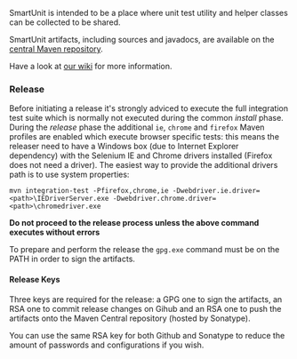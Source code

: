 SmartUnit is intended to be a place where unit test utility and helper classes can be collected to be shared.

SmartUnit artifacts, including sources and javadocs, are available on the [central Maven repository](http://search.maven.org/#search%7Cga%7C1%7Csmartunit).

Have a look at [our wiki](https://github.com/rlogiacco/SmartUnit/wiki) for more information.

### Release

Before initiating a release it's strongly adviced to execute the full integration test suite which is normally not executed during the common *install* phase.
During the *release* phase the additional `ie`, `chrome` and `firefox` Maven profiles are enabled which execute browser specific tests: this means the releaser need to have a Windows box (due to Internet Explorer dependency) with the Selenium IE and Chrome drivers installed (Firefox does not need a driver).
The easiest way to provide the additional drivers path is to use system properties:
```
mvn integration-test -Pfirefox,chrome,ie -Dwebdriver.ie.driver=<path>\IEDriverServer.exe -Dwebdriver.chrome.driver=<path>\chromedriver.exe
```

**Do not proceed to the release process unless the above command executes without errors**

To prepare and perform the release the `gpg.exe` command must be on the PATH in order to sign the artifacts.

#### Release Keys

Three keys are required for the release: a GPG one to sign the artifacts, an RSA one to commit release changes on Gihub and an RSA one to push the artifacts onto the Maven Central repository (hosted by Sonatype).

You can use the same RSA key for both Github and Sonatype to reduce the amount of passwords and configurations if you wish.
